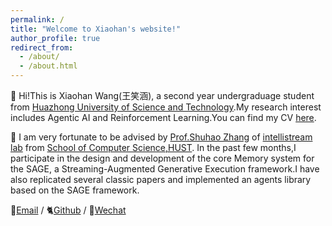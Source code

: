 ```yaml
---
permalink: /
title: "Welcome to Xiaohan's website!"
author_profile: true
redirect_from: 
  - /about/
  - /about.html
---
```


:raising_hand: Hi!This is Xiaohan Wang(王笑涵), a second year undergraduage student from [Huazhong University of Science and Technology](https://www.hust.edu.cn/).My research interest includes Agentic AI and Reinforcement Learning.You can find my CV [here](../assets/xiaohan_CV.pdf).


:construction_worker: I am very fortunate to be advised by [Prof.Shuhao Zhang](https://shuhaozhangtony.github.io/) of [intellistream lab](https://intellistream.github.io/) from [School of Computer Science,HUST](https://cs.hust.edu.cn/).
In the past few months,I participate in the design and development of the core Memory system for the SAGE, a Streaming-Augmented Generative Execution framework.I have also replicated several classic papers and implemented an agents library based on the SAGE framework.



📧[Email](mailto:shawn_wang@hust.edu.cn) / 🐈[Github](https://github.com/LaughKing) / 💬[Wechat](../images/wechat.png)

